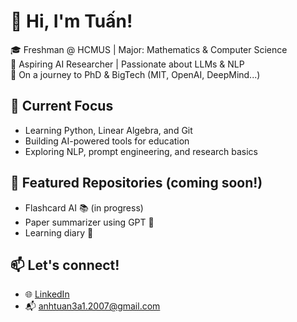 # 👋 Hi, I'm Tuấn!

🎓 Freshman @ HCMUS | Major: Mathematics & Computer Science  
🧠 Aspiring AI Researcher | Passionate about LLMs & NLP  
🚀 On a journey to PhD & BigTech (MIT, OpenAI, DeepMind...)

## 🔭 Current Focus
- Learning Python, Linear Algebra, and Git
- Building AI-powered tools for education
- Exploring NLP, prompt engineering, and research basics

## 📌 Featured Repositories (coming soon!)
- Flashcard AI 📚 (in progress)
- Paper summarizer using GPT 🧾
- Learning diary 🧠

## 📫 Let's connect!
- 🌐 [LinkedIn](https://www.linkedin.com/in/tuanproab)
- 📬 anhtuan3a1.2007@gmail.com
